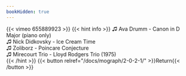 ```yaml
---
bookHidden: true
---
```


{{< vimeo 655889923 >}}
{{< hint info >}}
♫ Ava Drumm - Canon in D Major (piano only)  
♫ Nick Didkovsky - Ice Cream Time  
♫ Zoliborz - Poincare Conjecture  
♫ Mirecourt Trio - Lloyd Rodgers Trio (1975)  
{{< /hint >}}
{{< button relref="/docs/mograph/2-0-2-1/" >}}Return{{< /button >}}
